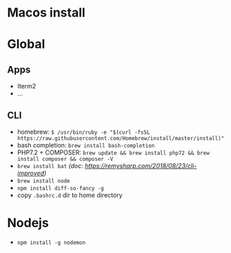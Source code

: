 # Macos install

# Global

## Apps
- Iterm2
- ...

## CLI
- homebrew: `$ /usr/bin/ruby -e "$(curl -fsSL https://raw.githubusercontent.com/Homebrew/install/master/install)"
`
- bash completion: `brew install bash-completion`
- PHP7.2 + COMPOSER: `brew update && brew install php72 && brew install composer && composer -V`
- `brew install bat` _(doc: https://remysharp.com/2018/08/23/cli-improved)_
- `brew install node`
- `npm install diff-so-fancy -g`
- copy `.bashrc.d` dir to home directory

# Nodejs
- `npm install -g nodemon`

